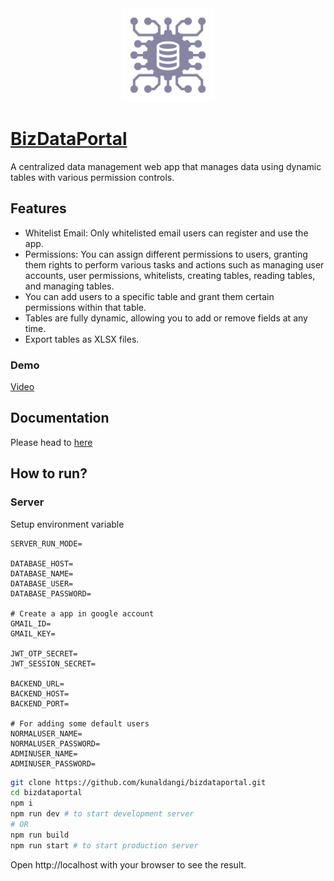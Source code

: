 <div align="center">
  <img src="https://github.com/kunaldangi/bizdataportal/blob/3efb4093663f404cb3d21b4ab99706333490a01b/docs/Logo/biz-logo.png" alt="Logo" width="150" height="150" />
</div>

# [BizDataPortal](http://bizdataportal.ddns.net:8001/)
A centralized data management web app that manages data using dynamic tables with various permission controls.

## Features
- Whitelist Email: Only whitelisted email users can register and use the app.
- Permissions: You can assign different permissions to users, granting them rights to perform various tasks and actions such as managing user accounts, user permissions, whitelists, creating tables, reading tables, and managing tables.
- You can add users to a specific table and grant them certain permissions within that table.
- Tables are fully dynamic, allowing you to add or remove fields at any time.
- Export tables as XLSX files.

### Demo
[Video](https://youtu.be/r1s8Clwv8R0)
## Documentation
Please head to [here](https://github.com/kunaldangi/bizdataportal/blob/3efb4093663f404cb3d21b4ab99706333490a01b/docs/readme.md)


## How to run?

### Server

Setup environment variable
```env
SERVER_RUN_MODE=

DATABASE_HOST=
DATABASE_NAME=
DATABASE_USER=
DATABASE_PASSWORD=

# Create a app in google account
GMAIL_ID=
GMAIL_KEY=

JWT_OTP_SECRET=
JWT_SESSION_SECRET=

BACKEND_URL=
BACKEND_HOST=
BACKEND_PORT=

# For adding some default users
NORMALUSER_NAME=
NORMALUSER_PASSWORD=
ADMINUSER_NAME=
ADMINUSER_PASSWORD=
```

```bash
git clone https://github.com/kunaldangi/bizdataportal.git
cd bizdataportal
npm i
npm run dev # to start development server
# OR
npm run build
npm run start # to start production server
```
Open http://localhost with your browser to see the result.
